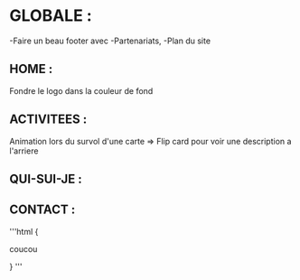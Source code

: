 # GLOBALE :

-Faire un beau footer avec
-Partenariats,
-Plan du site

## HOME :

Fondre le logo dans la couleur de fond

## ACTIVITEES :

Animation lors du survol d'une carte => Flip card pour voir une description a l'arriere

## QUI-SUI-JE :

## CONTACT :

'''html
{<p>coucou</p>}
'''
